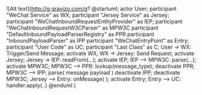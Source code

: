 
![Alt text](http://g.gravizo.com/g?
@startuml;
actor User;
participant "WeChat Service" as WX;
participant "Jersey Service" as Jersey;
participant "WeChatInboundRequestEntityProvider" as IEP;
participant "WeChatInboundRequestW3CParser" as MPW3C
participant "DefaultInboundPayloadParserRegistry" as PPR
participant "InboundPayloadParser" as IPP
participant "WeChatEntryPoint" as Entry;
participant "User Code" as UC;
participant "Last Class" as C;
User -> WX: Trigger/Send Message;
activate WX;
WX -> Jersey: Send Request;
activate Jersey;
Jersey -> IEP: readFrom(...);
activate IEP;
IEP --> MPW3C: parse(...);
activate MPW3C;
MPW3C --> PPR: lookup(message_type);
deactivate PPR;
MPW3C --> IPP: parse( message payload ) 
deactivate IPP;
deactivate MPW3C;
Jersey --> Entry: onMessage( );
activate Entry;
Entry --> UC: handler.apply(..)
@enduml
)
